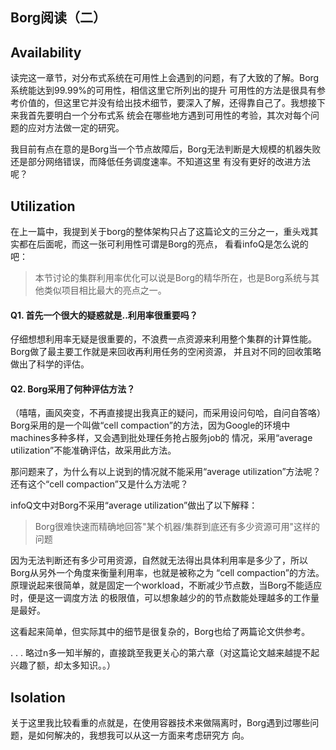 Borg阅读（二）
-----------

## Availability
读完这一章节，对分布式系统在可用性上会遇到的问题，有了大致的了解。Borg系统能达到99.99%的可用性，相信这里它所列出的提升
可用性的方法是很具有参考价值的，但这里它并没有给出技术细节，要深入了解，还得靠自己了。我想接下来我首先要明白一个分布式系
统会在哪些地方遇到可用性的考验，其次对每个问题的应对方法做一定的研究。

我目前有点在意的是Borg当一个节点故障后，Borg无法判断是大规模的机器失败还是部分网络错误，而降低任务调度速率。不知道这里
有没有更好的改进方法呢？

## Utilization
在上一篇中，我提到关于borg的整体架构只占了这篇论文的三分之一，重头戏其实都在后面呢，而这一张可利用性可谓是Borg的亮点，
看看infoQ是怎么说的吧：

> 本节讨论的集群利用率优化可以说是Borg的精华所在，也是Borg系统与其他类似项目相比最大的亮点之一。

#### Q1. 首先一个很大的疑惑就是..利用率很重要吗？
仔细想想利用率无疑是很重要的，不浪费一点资源来利用整个集群的计算性能。Borg做了最主要工作就是来回收再利用任务的空闲资源，
并且对不同的回收策略做出了科学的评估。

#### Q2. Borg采用了何种评估方法？
（嘻嘻，画风突变，不再直接提出我真正的疑问，而采用设问句哈，自问自答咯）
Borg采用的是一个叫做“cell compaction”的方法，因为Google的环境中machines多种多样，又会遇到批处理任务抢占服务job的
情况，采用“average utilization”不能准确评估，故采用此方法。

那问题来了，为什么有以上说到的情况就不能采用“average utilization”方法呢？还有这个“cell compaction”又是什么方法呢？

infoQ文中对Borg不采用“average utilization”做出了以下解释：

> Borg很难快速而精确地回答"某个机器/集群到底还有多少资源可用"这样的问题

因为无法判断还有多少可用资源，自然就无法得出具体利用率是多少了，所以Borg从另外一个角度来衡量利用率，也就是被称之为
“cell compaction”的方法。原理说起来很简单，就是固定一个workload，不断减少节点数，当Borg不能适应时，便是这一调度方法
的极限值，可以想象越少的的节点数能处理越多的工作量是最好。

这看起来简单，但实际其中的细节是很复杂的，Borg也给了两篇论文供参考。

.
.
.
略过n多一知半解的，直接跳至我更关心的第六章（对这篇论文越来越提不起兴趣了额，却太多知识。。）

## Isolation
关于这里我比较看重的点就是，在使用容器技术来做隔离时，Borg遇到过哪些问题，是如何解决的，我想我可以从这一方面来考虑研究方
向。
